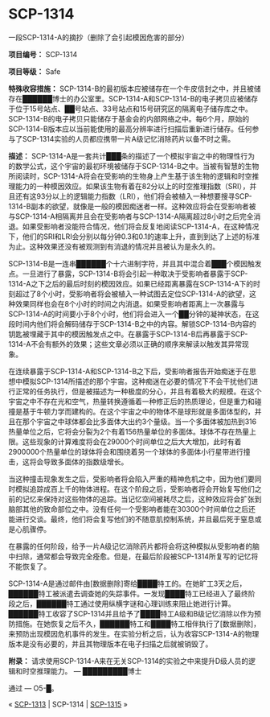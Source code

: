 # SCP-1314
                        




一段SCP-1314-A的摘抄（删除了会引起模因危害的部分）



**项目编号：** SCP-1314

**项目等级：** Safe

**特殊收容措施：** SCP-1314-B的最初版本应被储存在一个牛皮信封之中，并且被储存在██████博士的办公室里。SCP-1314-A和SCP-1314-B的电子拷贝应被储存于位于15号站点、██号站点、33号站点和15号研究区的隔离电子储存库之中。SCP-1314-B的电子拷贝只能储存于基金会的内部网络之中。每6个月，原始的SCP-1314-B版本应以当前能使用的最高分辨率进行扫描后重新进行储存。任何参与了SCP-1314实验的人员都应携带一片A级记忆消除药片以备不时之需。

**描述：** SCP-1314-A是一套共计███条的描述了一个模拟宇宙之中的物理性行为的数学公式，这个宇宙的最初环境被储存于SCP-1314-B之中。当被有智慧的生物所阅读时，SCP-1314-A将会在受影响的生物身上产生基于该生物的逻辑和时空推理能力的一种模因效应。如果该生物有着在82分以上的时空推理指数（SRI），并且还有这93分以上的逻辑能力指数（LRI），他们将会被植入一种想要搜寻SCP-1314-B副本的欲望，就像是一般的模因痴迷者一样。这种效应将会在受影响者被与SCP-1314-A相隔离并且会在受影响者与SCP-1314-A隔离超过8小时之后完全消退。如果受影响者没能符合情况，他们将会反复地阅读SCP-1314-A，在这种情况下，他们的SRI和LRI会分别以每分钟0.3和0.1的速率上升，直到到达了上述的标准为止。这种效果还没有被观测到有消退的情况并且被认为是永久的。

SCP-1314-B是一连串██████个十六进制字符，并且其中混合着███个模因触发点。一旦进行了暴露，SCP-1314-B将会引起一种取决于受影响者暴露于SCP-1314-A之下之后的最后时刻的模因效应。如果已经距离暴露在SCP-1314-A下的时刻超过了8个小时，受影响者将会被植入一种试图去定位SCP-1314-A的欲望，这种效果同样也会在8个小时的时间之内消退。如果受影响者距离上一次暴露与SCP-1314-A的时间要小于8个小时，他们将会进入一个██分钟的凝神状态，在这段时间内他们将会解码储存于SCP-1314-B之中的内容。解锁SCP-1314-B内容的钥匙被埋藏于其中的模因触发点之中。在暴露于SCP-1314-B后再暴露于SCP-1314-A不会有额外的效果；这些文章必须以正确的顺序来解读以触发其异常现象。

在连续暴露于SCP-1314-A和SCP-1314-B之下后，受影响者报告开始痴迷于在思想中模拟SCP-1314所描述的那个宇宙。这种痴迷在必要的情况下不会干扰他们进行正常的任务执行，但是被描述为一种极度的分心，并且有着极大的规模。在这个宇宙之中不存在光和空气，热量转换遵循着一种修正后的热质理论，但是重力和碰撞是基于牛顿力学而建构的。在这个宇宙之中的物体不是球形就是多面体型的，并且在那个宇宙之中球体都会比多面体大出约3个量级。当一个多面体被加热到316热量单位之后，它将会分裂为2个有着156热量单位的多面体。球体不存在热量上限。这些现象的计算难度将会在29000个时间单位之后大大增加，此时有着2900000个热量单位的球体将会和围绕着另一个球体的多面体小行星带进行撞击，这将会导致多面体的指数级增长。

当这种撞击现象发生之后，受影响者将会陷入严重的精神危机之中，因为他们要同时模拟追踪成百上千的物体进程。在这个阶段之后，受影响者将会开始复写他们之前的记忆来保持对这些物体的追踪。当记忆空间被耗尽之后，这种效应将会扩张到脑部其他的致命部位之中。没有任何一个受影响者能在30300个时间单位之后还能进行交谈。最终，他们将会复写他们的不随意肌控制系统，并且最后死于窒息或是心肌骤停。

在暴露的任何阶段，给予一片A级记忆消除药片都将会将这种模拟从受影响者的脑中扫除，通常都会导致完全痊愈。但是，在最后阶段被SCP-1314所复写的记忆将不能恢复了。

SCP-1314-A是通过邮件由[数据删除]寄给████特工的。在她旷工3天之后，██████特工被派遣去调查她的失踪事件。一发现████特工已经进入了最终阶段之后，██████特工通过使用纵横字谜和心理训练来阻止她进行计算。██████特工收容了SCP-1314并且给予了████特工A级和B级记忆消除以作为预防措施。在她恢复之后不久，██████特工和████特工相伴执行了[数据删除]，来预防出现模因危机事件的发生。在实验分析之后，认为收容SCP-1314-A的物理版本是没有必要的，并且其物理版本在电子扫描之后就被销毁了。

**附录：** 请求使用SCP-1314-A来在无关SCP-1314的实验之中来提升D级人员的逻辑和时空推理能力。 — █████████博士

通过 — O5-█。



« <a shape='rect' class='newpage' href='/scp-1313'>SCP-1313</a> | SCP-1314 | [SCP-1315](/scp-1315) »





                    